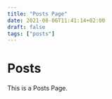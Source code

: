 ```yaml
---
title: "Posts Page"
date: 2021-08-06T11:41:14+02:00
draft: false
tags: ["posts"]
---
```


# Posts

This is a Posts Page.
